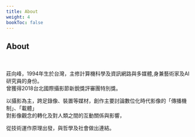 ```yaml
---
title: About
weight: 4
bookToc: false
---
```

## **About**
\
\
莊向峰，1994年生於台灣，主修計算機科學及資訊網路與多媒體,身兼藝術家及AI研究員的身份。  
曾獲得2018台北國際攝影節新銳獎評審團特別獎。  
  
  
以攝影為主，跨足錄像、裝置等媒材，創作主要討論數位化時代影像的「傳播機制」、「載體」  
對影像觀念的轉化及對人類之間的互動關係與影響， 
  
從技術運作原理出發，與哲學及社會做出連結。